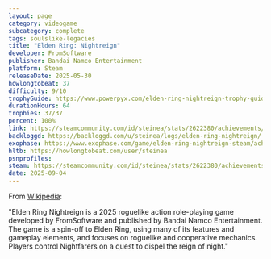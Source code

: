 ```yaml
---
layout: page
category: videogame
subcategory: complete
tags: soulslike-legacies
title: "Elden Ring: Nightreign"
developer: FromSoftware
publisher: Bandai Namco Entertainment
platform: Steam
releaseDate: 2025-05-30
howlongtobeat: 37
difficulty: 9/10
trophyGuide: https://www.powerpyx.com/elden-ring-nightreign-trophy-guide-roadmap/
durationHours: 64
trophies: 37/37
percent: 100%
link: https://steamcommunity.com/id/steinea/stats/2622380/achievements/
backloggd: https://backloggd.com/u/steinea/logs/elden-ring-nightreign/
exophase: https://www.exophase.com/game/elden-ring-nightreign-steam/achievements/#1624301
hltb: https://howlongtobeat.com/user/steinea
psnprofiles:
steam: https://steamcommunity.com/id/steinea/stats/2622380/achievements/
date: 2025-09-04
---
```


From [Wikipedia](https://en.wikipedia.org/wiki/Elden_Ring_Nightreign):

"Elden Ring Nightreign is a 2025 roguelike action role-playing game developed by FromSoftware and published by Bandai Namco Entertainment. The game is a spin-off to Elden Ring, using many of its features and gameplay elements, and focuses on roguelike and cooperative mechanics. Players control Nightfarers on a quest to dispel the reign of night."
